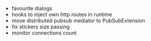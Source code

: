 * favourite dialogs
* hooks to inject own http routes in runtime 
* move distributed pubsub mediator to PubSubExtension
* fix stickers size passing
* monitor connections count